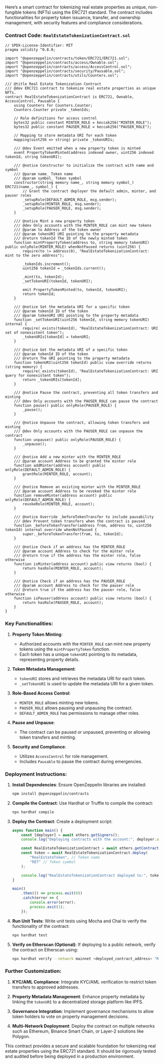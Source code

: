 Here’s a smart contract for tokenizing real estate properties as unique, non-fungible tokens (NFTs) using the ERC721 standard. The contract includes functionalities for property token issuance, transfer, and ownership management, with security features and compliance considerations.

### Contract Code: `RealEstateTokenizationContract.sol`

```solidity
// SPDX-License-Identifier: MIT
pragma solidity ^0.8.0;

import "@openzeppelin/contracts/token/ERC721/ERC721.sol";
import "@openzeppelin/contracts/access/Ownable.sol";
import "@openzeppelin/contracts/access/AccessControl.sol";
import "@openzeppelin/contracts/security/Pausable.sol";
import "@openzeppelin/contracts/utils/Counters.sol";

/// @title Real Estate Tokenization Contract
/// @dev ERC721 contract to tokenize real estate properties as unique NFTs.
contract RealEstateTokenizationContract is ERC721, Ownable, AccessControl, Pausable {
    using Counters for Counters.Counter;
    Counters.Counter private _tokenIds;

    // Role definitions for access control
    bytes32 public constant MINTER_ROLE = keccak256("MINTER_ROLE");
    bytes32 public constant PAUSER_ROLE = keccak256("PAUSER_ROLE");

    // Mapping to store metadata URI for each token
    mapping(uint256 => string) private _tokenURIs;

    /// @dev Event emitted when a new property token is minted
    event PropertyTokenMinted(address indexed owner, uint256 indexed tokenId, string tokenURI);

    /// @notice Constructor to initialize the contract with name and symbol
    /// @param name_ Token name
    /// @param symbol_ Token symbol
    constructor(string memory name_, string memory symbol_) ERC721(name_, symbol_) {
        // Grant the contract deployer the default admin, minter, and pauser roles
        _setupRole(DEFAULT_ADMIN_ROLE, msg.sender);
        _setupRole(MINTER_ROLE, msg.sender);
        _setupRole(PAUSER_ROLE, msg.sender);
    }

    /// @notice Mint a new property token
    /// @dev Only accounts with the MINTER_ROLE can mint new tokens
    /// @param to Address of the token owner
    /// @param tokenURI URI pointing to the property metadata
    /// @return tokenId The ID of the newly minted token
    function mintPropertyToken(address to, string memory tokenURI) public onlyRole(MINTER_ROLE) whenNotPaused returns (uint256) {
        require(to != address(0), "RealEstateTokenizationContract: mint to the zero address");

        _tokenIds.increment();
        uint256 tokenId = _tokenIds.current();

        _mint(to, tokenId);
        _setTokenURI(tokenId, tokenURI);

        emit PropertyTokenMinted(to, tokenId, tokenURI);
        return tokenId;
    }

    /// @notice Set the metadata URI for a specific token
    /// @param tokenId ID of the token
    /// @param tokenURI URI pointing to the property metadata
    function _setTokenURI(uint256 tokenId, string memory tokenURI) internal {
        require(_exists(tokenId), "RealEstateTokenizationContract: URI set of nonexistent token");
        _tokenURIs[tokenId] = tokenURI;
    }

    /// @notice Get the metadata URI of a specific token
    /// @param tokenId ID of the token
    /// @return The URI pointing to the property metadata
    function tokenURI(uint256 tokenId) public view override returns (string memory) {
        require(_exists(tokenId), "RealEstateTokenizationContract: URI query for nonexistent token");
        return _tokenURIs[tokenId];
    }

    /// @notice Pause the contract, preventing all token transfers and minting
    /// @dev Only accounts with the PAUSER_ROLE can pause the contract
    function pause() public onlyRole(PAUSER_ROLE) {
        _pause();
    }

    /// @notice Unpause the contract, allowing token transfers and minting
    /// @dev Only accounts with the PAUSER_ROLE can unpause the contract
    function unpause() public onlyRole(PAUSER_ROLE) {
        _unpause();
    }

    /// @notice Add a new minter with the MINTER_ROLE
    /// @param account Address to be granted the minter role
    function addMinter(address account) public onlyRole(DEFAULT_ADMIN_ROLE) {
        grantRole(MINTER_ROLE, account);
    }

    /// @notice Remove an existing minter with the MINTER_ROLE
    /// @param account Address to be revoked the minter role
    function removeMinter(address account) public onlyRole(DEFAULT_ADMIN_ROLE) {
        revokeRole(MINTER_ROLE, account);
    }

    /// @notice Override _beforeTokenTransfer to include pausability
    /// @dev Prevent token transfers when the contract is paused
    function _beforeTokenTransfer(address from, address to, uint256 tokenId) internal override whenNotPaused {
        super._beforeTokenTransfer(from, to, tokenId);
    }

    /// @notice Check if an address has the MINTER_ROLE
    /// @param account Address to check for the minter role
    /// @return true if the address has the minter role, false otherwise
    function isMinter(address account) public view returns (bool) {
        return hasRole(MINTER_ROLE, account);
    }

    /// @notice Check if an address has the PAUSER_ROLE
    /// @param account Address to check for the pauser role
    /// @return true if the address has the pauser role, false otherwise
    function isPauser(address account) public view returns (bool) {
        return hasRole(PAUSER_ROLE, account);
    }
}
```

### **Key Functionalities**:

1. **Property Token Minting**:
   - Authorized accounts with the `MINTER_ROLE` can mint new property tokens using the `mintPropertyToken` function.
   - Each token has a unique `tokenURI` pointing to its metadata, representing property details.

2. **Token Metadata Management**:
   - `tokenURI` stores and retrieves the metadata URI for each token.
   - `_setTokenURI` is used to update the metadata URI for a given token.

3. **Role-Based Access Control**:
   - `MINTER_ROLE` allows minting new tokens.
   - `PAUSER_ROLE` allows pausing and unpausing the contract.
   - `DEFAULT_ADMIN_ROLE` has permissions to manage other roles.

4. **Pause and Unpause**:
   - The contract can be paused or unpaused, preventing or allowing token transfers and minting.

5. **Security and Compliance**:
   - Utilizes `AccessControl` for role management.
   - Includes `Pausable` to pause the contract during emergencies.

### **Deployment Instructions**:

1. **Install Dependencies**:
   Ensure OpenZeppelin libraries are installed:
   ```bash
   npm install @openzeppelin/contracts
   ```

2. **Compile the Contract**:
   Use Hardhat or Truffle to compile the contract:
   ```bash
   npx hardhat compile
   ```

3. **Deploy the Contract**:
   Create a deployment script:
   ```javascript
   async function main() {
       const [deployer] = await ethers.getSigners();
       console.log("Deploying contracts with the account:", deployer.address);

       const RealEstateTokenizationContract = await ethers.getContractFactory("RealEstateTokenizationContract");
       const token = await RealEstateTokenizationContract.deploy(
           "RealEstateToken", // Token name
           "RET" // Token symbol
       );

       console.log("RealEstateTokenizationContract deployed to:", token.address);
   }

   main()
       .then(() => process.exit(0))
       .catch(error => {
           console.error(error);
           process.exit(1);
       });
   ```

4. **Run Unit Tests**:
   Write unit tests using Mocha and Chai to verify the functionality of the contract:
   ```bash
   npx hardhat test
   ```

5. **Verify on Etherscan (Optional)**:
   If deploying to a public network, verify the contract on Etherscan using:
   ```bash
   npx hardhat verify --network mainnet <deployed_contract_address> "RealEstateToken" "RET"
   ```

### **Further Customization**:

1. **KYC/AML Compliance**:
   Integrate KYC/AML verification to restrict token transfers to approved addresses.

2. **Property Metadata Management**:
   Enhance property metadata by linking the `tokenURI` to a decentralized storage platform like IPFS.

3. **Governance Integration**:
   Implement governance mechanisms to allow token holders to vote on property management decisions.

4. **Multi-Network Deployment**:
   Deploy the contract on multiple networks such as Ethereum, Binance Smart Chain, or Layer-2 solutions like Polygon.

This contract provides a secure and scalable foundation for tokenizing real estate properties using the ERC721 standard. It should be rigorously tested and audited before being deployed in a production environment.